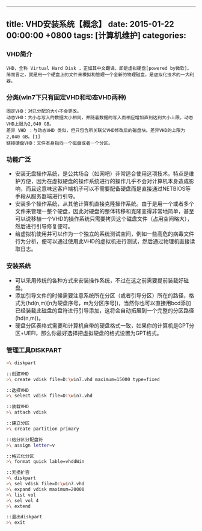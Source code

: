 
---
title: VHD安装系统【概念】
date: 2015-01-22 00:00:00 +0800
tags: [计算机维护]
categories: 
---

### <a name="ic0loc"></a>VHD简介

```
VHD，全称 Virtual Hard Disk ，正如其中文翻译，即是虚拟硬盘[powered by微软]。
简而言之，就是用一个硬盘上的文件来模拟和管理一个全新的物理磁盘，是虚拟化技术的一大利器。
```

### <a name="8ks4ee"></a>分类(win7下只有固定VHD和动态VHD两种)

```
固定VHD：对已分配的大小不会更改。
动态VHD：大小与写入的数据大小相同，并随着数据的写入而相应增加直到达到大小上限。动态VHD上限为2,040 GB。
差异 VHD ：与动态VHD 类似，但只包含所关联父VHD修改后的磁盘块。差异VHD的上限为2,040 GB。[1]
链接硬盘VHD：文件本身指向一个磁盘或者一个分区。
```

<!-- more -->

### <a name="8o3gle"></a>功能广泛

* 安装无盘操作系统，是公共场合（如网吧）非常适合使用这项技术。特点是维护方便，因为在虚拟硬盘的操作系统进行的操作几乎不会对计算机本身造成影响，而且这意味这客户端机子可以不需要配备硬盘而是直接通过NETBIOS等手段从服务器端进行引导。
* 安装多个操作系统，从其他计算机直接克隆操作系统。由于是用一个或者多个文件来管理一整个硬盘，因此对硬盘的整体转移和克隆变得非常地简单，甚至可以说移植一个VHD的操作系统只需要拷贝这个磁盘文件（占用空间略大），然后进行引导修复便可。
* 给虚拟机使用并可以作为一个独立的系统测试空间，例如一些高危的病毒文件行为分析，便可以通过使用此VHD的虚拟机进行测试，然后通过物理机直接读取日志。

### <a name="nvzubu"></a>安装系统

* 可以采用传统的各种方式来安装操作系统，不过在这之前需要提前装载好磁盘。
* 添加引导文件的时候需要注意系统所在分区（或者引导分区）所在的路径，格式为(hd(n,m)[n为硬盘序号，m为分区序号])，当然你也可以直接用bcd添加已经装载此磁盘的盘符进行引导添加，这将会自动拓展到一个完整的分区路径(hd(n,m))。
* 硬盘分区表格式需要和计算机自带的硬盘格式一致，如果你的计算机是GPT分区+UEFI，那么你最好选择把虚拟硬盘的格式设置为GPT格式。

### <a name="gc9qxq"></a>管理工具DISKPART

```Bash
>\ diskpart

::创建VHD
>\ create vdisk file=D:\win7.vhd maximum=15000 type=fixed

::选择VHD
>\ select vdisk file=D:\win7.vhd

::装载VHD
>\ attach vdisk

::建立分区
>\ create partition primary

::给分区分配盘符
>\ assign letter=v

::格式化分区
>\ format quick lable=vhddWin

::无损扩容
>\ diskpart
>\ sel vdisk file=D:\win7.vhd
>\ expand vdisk maximum=20000
>\ list vol
>\ sel vol 4
>\ extend

::退出diskpart
>\ exit
```


